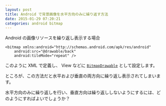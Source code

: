 ```yaml
---
layout: post
title: Android で背景画像を水平方向のみに繰り返す方法
date: 2015-01-29 07:20:21
categories: android bitmap
---
```

<!-- {% raw %} -->
<p>Android の画像リソースを繰り返し表示する場合</p>

<pre><code>&lt;bitmap xmlns:android="http://schemas.android.com/apk/res/android"
    android:src="@drawable/back" 
    android:tileMode="repeat" /&gt;
</code></pre>

<p>このように XML で定義し、 View などに <a href="http://developer.android.com/reference/android/graphics/drawable/BitmapDrawable.html" rel="nofollow"><code>BitmapDrawable</code></a> として設定します。</p>

<p>ところが、この方法だと水平および垂直の両方向に繰り返し表示されてしまいます。</p>

<p>水平方向のみに繰り返しを行い、垂直方向は繰り返ししないようにするには、どのようにすればよいでしょうか？</p>
<!-- {% endraw %} -->
